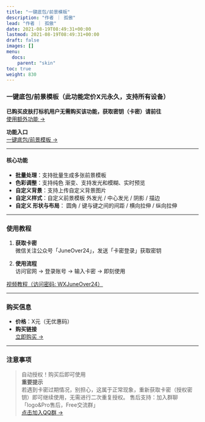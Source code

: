 ```yaml
---
title: "一键底包/前景模板"
description: "作者 ｜ 孤傲"
lead: "作者 ｜ 孤傲"
date: 2021-08-19T08:49:31+00:00
lastmod: 2021-08-19T08:49:31+00:00
draft: false
images: []
menu:
  docs:
    parent: "skin"
toc: true
weight: 830
---
```


### 一键底包/前景模板（此功能定价X元永久，支持所有设备）

**已购买皮肤打标机用户无需购买该功能，获取密钥（卡密）请前往**  
[使用额外功能 →](/docs/mark_user/general/useextraservice/)

**功能入口**  
[一键底包/前景模板 →](/docs/extra_service/skin/OneClickBaseTemplate/)

---

#### 核心功能

- **批量处理**：支持批量生成多张前景模板
- **色彩调整**：支持纯色 渐变、支持发光和模糊、实时预览
- **自定义背景**：支持上传自定义背景图片
- **自定义样式**：自定义前景模板 外发光 / 中心发光 / 阴影 / 描边
- **自定义 形状与布局**： 圆角 / 键与键之间的间距 / 横向拉伸 / 纵向拉伸

---

### 使用教程

1. **获取卡密**  
   微信关注公众号「JuneOver24」，发送「卡密登录」获取密钥

2. **使用流程**  
   访问官网 → 登录账号 → 输入卡密 → 即刻使用

[视频教程（访问密码: WXJuneOver24）](https://url69.ctfile.com/d/22031369-65046580-3246ae?p=WXJuneOver24)

---

### 购买信息

- **价格**：X元（无优惠码）
- **购买链接**  
  [立即购买 →](https://shop.gushao.club/buy/24)

---

### 注意事项

> 自动授权！购买后即可使用  
> **重要提示**  
> 若遇到卡密过期情况，别担心，这属于正常现象，重新获取卡密（授权密钥）即可继续使用，无需进行二次重复授权。
> 售后支持：加入群聊「logo&Pro售后，Free交流群」  
> [点击加入QQ群 →](https://qm.qq.com/q/BrPUdXGm6Q)
